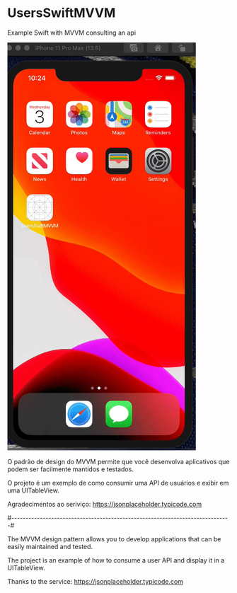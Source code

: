 # UsersSwiftMVVM
Example Swift with MVVM consulting an api

![](gif/users-mvvm.gif)

O padrão de design do MVVM permite que você desenvolva aplicativos que podem ser facilmente mantidos e testados. 

O projeto é um exemplo de como consumir uma API de usuários e exibir em uma UITableView. 

Agradecimentos ao seriviço: https://jsonplaceholder.typicode.com

#-----------------------------------------------------------------------------#

The MVVM design pattern allows you to develop applications that can be easily maintained and tested.

The project is an example of how to consume a user API and display it in a UITableView.

Thanks to the service: https://jsonplaceholder.typicode.com

